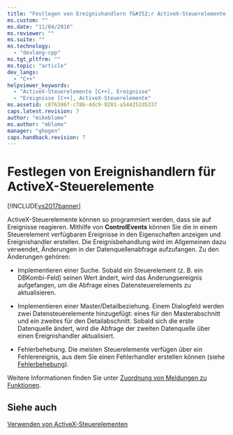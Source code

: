 ```yaml
---
title: "Festlegen von Ereignishandlern f&#252;r ActiveX-Steuerelemente | Microsoft Docs"
ms.custom: ""
ms.date: "11/04/2016"
ms.reviewer: ""
ms.suite: ""
ms.technology: 
  - "devlang-cpp"
ms.tgt_pltfrm: ""
ms.topic: "article"
dev_langs: 
  - "C++"
helpviewer_keywords: 
  - "ActiveX-Steuerelemente [C++], Ereignisse"
  - "Ereignisse [C++], ActiveX-Steuerelemente"
ms.assetid: c076386f-c78b-4dc9-9201-a544252d5337
caps.latest.revision: 7
author: "mikeblome"
ms.author: "mblome"
manager: "ghogen"
caps.handback.revision: 7
---
```

# Festlegen von Ereignishandlern f&#252;r ActiveX-Steuerelemente
[!INCLUDE[vs2017banner](../../assembler/inline/includes/vs2017banner.md)]

ActiveX\-Steuerelemente können so programmiert werden, dass sie auf Ereignisse reagieren.  Mithilfe von **ControlEvents** können Sie die in einem Steuerelement verfügbaren Ereignisse in den Eigenschaften anzeigen und Ereignishandler erstellen.  Die Ereignisbehandlung wird im Allgemeinen dazu verwendet, Änderungen in der Datenquellenabfrage aufzufangen.  Zu den Änderungen gehören:  
  
-   Implementieren einer Suche.  Sobald ein Steuerelement \(z. B. ein DBKombi\-Feld\) seinen Wert ändert, wird das Änderungsereignis aufgefangen, um die Abfrage eines Datensteuerelements zu aktualisieren.  
  
-   Implementieren einer Master\/Detailbeziehung.  Einem Dialogfeld werden zwei Datensteuerelemente hinzugefügt: eines für den Masterabschnitt und ein zweites für den Detailabschnitt.  Sobald sich die erste Datenquelle ändert, wird die Abfrage der zweiten Datenquelle über einen Ereignishandler aktualisiert.  
  
-   Fehlerbehebung.  Die meisten Steuerelemente verfügen über ein Fehlerereignis, aus dem Sie einen Fehlerhandler erstellen können \(siehe [Fehlerbehebung](../../data/ado-rdo/error-trapping.md)\).  
  
 Weitere Informationen finden Sie unter [Zuordnung von Meldungen zu Funktionen](../../mfc/reference/mapping-messages-to-functions.md).  
  
## Siehe auch  
 [Verwenden von ActiveX\-Steuerelementen](../../data/ado-rdo/using-activex-controls.md)